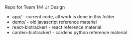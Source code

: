 Repo for Team 144 Jr Design

+ app/ - current code, all work is done in this folder
+ demo/ - old javascript reference material
+ react-biotracker/ - react reference material
+ carden-biotracker/ - cardens python reference material

